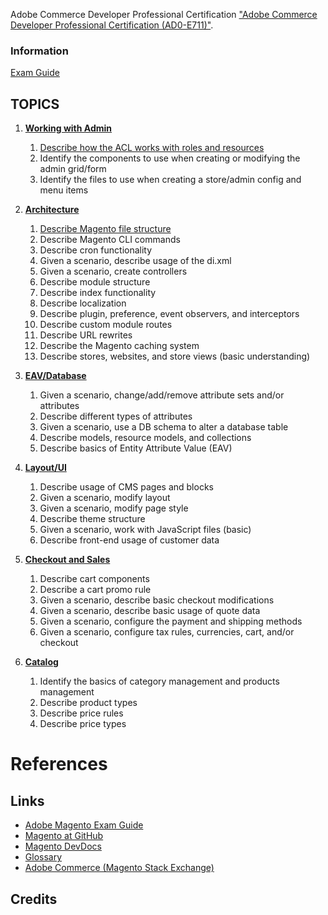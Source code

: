 Adobe Commerce Developer Professional Certification  ["Adobe Commerce Developer Professional Certification (AD0-E711)"](https://spark.adobe.com/page/saM506xrYKi0p/).

### Information

[Exam Guide](https://spark.adobe.com/page/WBhc2rZlIxtWC/)

## TOPICS

1. [**Working with Admin**](01-working-with-admin)
   
   1. [Describe how the ACL works with roles and resources](describe-how-the-ACL-works-with-roles-and-resources)
   2. Identify the components to use when creating or modifying the admin grid/form
   3. Identify the files to use when creating a store/admin config and menu items
2. [**Architecture**](02-architecture)
   
   1. [Describe Magento file structure](describe-Magento-file-structure.md)
   2. Describe Magento CLI commands
   3. Describe cron functionality
   4. Given a scenario, describe usage of the di.xml
   5. Given a scenario, create controllers
   6. Describe module structure
   7. Describe index functionality
   8. Describe localization
   9. Describe plugin, preference, event observers, and interceptors
   10. Describe custom module routes
   11. Describe URL rewrites
   12. Describe the Magento caching system
   13. Describe stores, websites, and store views (basic understanding)
3. [**EAV/Database**](03-eav-database)
   
   1. Given a scenario, change/add/remove attribute sets and/or attributes
   2. Describe different types of attributes
   3. Given a scenario, use a DB schema to alter a database table
   4. Describe models, resource models, and collections
   5. Describe basics of Entity Attribute Value (EAV)
4. [**Layout/UI**](04-layout-ui)
   
   1. Describe usage of CMS pages and blocks
   2. Given a scenario, modify layout
   3. Given a scenario, modify page style
   4. Describe theme structure
   5. Given a scenario, work with JavaScript files (basic)
   6. Describe front-end usage of customer data
5. [**Checkout and Sales**](05-checkout-and-sales)
   
   1. Describe cart components
   2. Describe a cart promo rule
   3. Given a scenario, describe basic checkout modifications
   4. Given a scenario, describe basic usage of quote data
   5. Given a scenario, configure the payment and shipping methods
   6. Given a scenario, configure tax rules, currencies, cart, and/or checkout
6. [**Catalog**](06-catalog)
   
   1. Identify the basics of category management and products management
   2. Describe product types
   3. Describe price rules
   4. Describe price types

# References

## Links

- [Adobe Magento Exam Guide](https://spark.adobe.com/page/WBhc2rZlIxtWC/)
- [Magento at GitHub](https://github.com/magento/magento2/tree/2.4.3)
- [Magento DevDocs](https://devdocs.magento.com/)
- [Glossary](https://glossary.magento.com/)
- [Adobe Commerce (Magento Stack Exchange)](https://magento.stackexchange.com/questions)

## Credits

